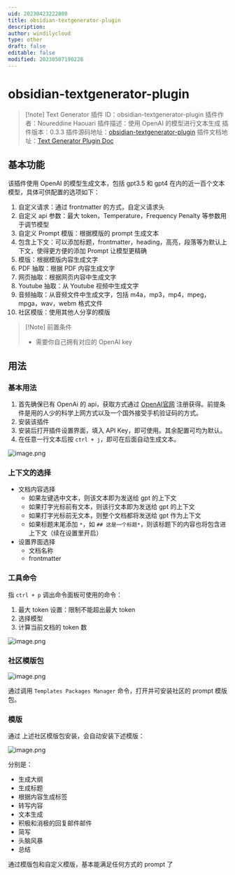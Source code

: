 ```yaml
---
uid: 20230423222800
title: obsidian-textgenerator-plugin
description: 
author: windilycloud
type: other
draft: false
editable: false
modified: 20230507190228
---
```


# obsidian-textgenerator-plugin

> [!note] Text Generator
> 插件 ID：obsidian-textgenerator-plugin
> 插件作者：Noureddine Haouari
> 插件描述：使用 OpenAI 的模型进行文本生成
> 插件版本：0.3.3
> 插件源码地址：[obsidian-textgenerator-plugin](https://github.com/nhaouari/obsidian-textgenerator-plugin)
> 插件文档地址：[Text Generator Plugin Doc](https://text-gen.com/)

## 基本功能

该插件使用 OpenAI 的模型生成文本，包括 gpt3.5 和 gpt4 在内的近一百个文本模型，具体可供配置的选项如下：

1. 自定义请求：通过 frontmatter 的方式，自定义请求头
2. 自定义 api 参数：最大 token，Temperature，Frequency Penalty 等参数用于调节模型
3. 自定义 Prompt 模版：根据模版的 prompt 生成文本
4. 包含上下文：可以添加标题，frontmatter，heading，高亮，段落等为默认上下文，使得更方便的添加 Prompt 让模型更精确
5. 模版：根据模版内容生成文字
6. PDF 抽取：根据 PDF 内容生成文字
7. 网页抽取：根据网页内容中生成文字
8. Youtube 抽取：从 Youtube 视频中生成文字
9. 音频抽取：从音频文件中生成文字，包括 m4a，mp3，mp4，mpeg，mpga，wav，webm 格式文件
10. 社区模版：使用其他人分享的模版

>[!Note] 前置条件
>- 需要你自己拥有对应的 OpenAI key

## 用法

### 基本用法

1. 首先确保已有 OpenAi 的 api，获取方式通过 [OpenAI官网](https://beta.openai.com/signup/) 注册获得。前提条件是用的人少的科学上网方式以及一个国外接受手机验证码的方式。
2. 安装该插件
3. 安装后打开插件设置界面，填入 API Key，即可使用。其余配置可均为默认。
4. 在任意一行文本后按 `ctrl + j`，即可在后面自动生成文本。

![image.png](https://cdn.pkmer.cn/images/1f0831c86ab7dd8df5dcfcea39a62927_MD5.png)

### 上下文的选择

- 文档内容选择
	- 如果左键选中文本，则该文本即为发送给 gpt 的上下文
	- 如果打字光标前有文本，则该行文本即为发送给 gpt 的上下文
	- 如果打字光标前无文本，则整个文档都将发送给 gpt 作为上下文
	- 如果标题末尾添加 `*`，如 `## 这是一个标题*`，则该标题下的内容也将包含进上下文（续在设置里开启）
- 设置界面选择
	- 文档名称
	- frontmatter

### 工具命令

指 `ctrl + p` 调出命令面板可使用的命令：

1. 最大 token 设置：限制不能超出最大 token
2. 选择模型
3. 计算当前文档的 token 数

![image.png](https://cdn.pkmer.cn/images/dc609923f38591cab01d25e109d7c16a_MD5.png)

### 社区模版包

![image.png](https://cdn.pkmer.cn/images/af0466ab0787c9a3267eb4d4e40dd317_MD5.png)

通过调用 `Templates Packages Manager` 命令，打开并可安装社区的 prompt 模版包。

### 模版

通过 上述社区模版包安装，会自动安装下述模版：

![image.png](https://cdn.pkmer.cn/images/b473521b0381be0eba60003d30a8a623_MD5.png)

分别是：

- 生成大纲
- 生成标题
- 根据内容生成标签
- 转写内容
- 文本生成
- 积极和消极的回复邮件邮件
- 简写
- 头脑风暴
- 总结

通过模版包和自定义模版，基本能满足任何方式的 prompt 了